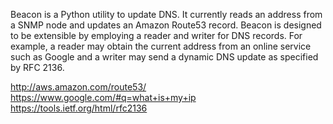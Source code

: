 
Beacon is a Python utility to update DNS.  It currently reads an address
from a SNMP node and updates an Amazon Route53 record.  Beacon is
designed to be extensible by employing a reader and writer for DNS
records.  For example, a reader may obtain the current address from
an online service such as Google and a writer may send a dynamic DNS
update as specified by RFC 2136.

http://aws.amazon.com/route53/
https://www.google.com/#q=what+is+my+ip
https://tools.ietf.org/html/rfc2136

